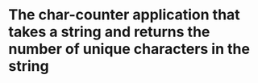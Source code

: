 # The char-counter application  that takes a string and returns the number of unique characters in the string

